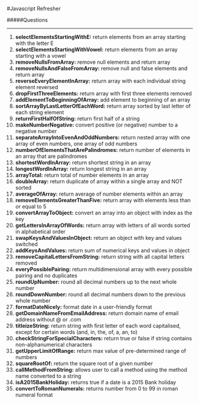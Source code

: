 #Javascript Refresher 

#####Questions
___
1. **selectElementsStartingWithE:** return elements from an array starting with the letter E
2. **selectElementsStartingWithVowel:** return elements from an array starting with a vowel
3. **removeNullsFromArray:** remove null elements and return array
4. **removeNullsAndFalseFromArray:** remove null and false elements and return array
5. **reverseEveryElementInArray:** return array with each individual string element reversed
6. **dropFirstThreeElements:** return array with first three elements removed
7. **addElementToBeginningOfArray:** add element to beginning of an array
8. **sortArrayByLastLetterOfEachWord:** return array sorted by last letter of each string element
9. **returnFirstHalfOfString:** return first half of a string
10. **makeNumberNegative:** convert positive (or negative) number to a negative number
11. **separateArrayIntoEvenAndOddNumbers:** return nested array with one array of even numbers, one array of odd numbers
12. **numberOfElementsThatArePalindromes:** return number of elements in an array that are palindromes
13. **shortestWordInArray:** return shortest string in an array
14. **longestWordInArray:** return longest string in an array
15. **arrayTotal:** return total of number elements in an array
16. **doubleArray:** return duplicate of array within a single array and NOT sorted
17. **averageOfArray:** return average of number elements within an array
18. **removeElementsGreaterThanFive:** return array with elements less than or equal to 5
19. **convertArrayToObject:** convert an array into an object with index as the key
20. **getLettersInArrayOfWords:** return array with letters of all words sorted in alphabetical order
21. **swapKeysAndValuesInObject:** return an object with key and values switched
22. **addKeysAndValues:** return sum of numerical keys and values in object
23. **removeCapitalLettersFromString:** return string with all capital letters removed
24. **everyPossiblePairing:** return multidimensional array with every possible pairing and no duplicates
25. **roundUpNumber:** round all decimal numbers up to the next whole number
26. **roundDownNumber:** round all decimal numbers down to the previous whole number
27. **formatDateNicely:** format date in a user-friendly format
28. **getDomainNameFromEmailAddress:** return domain name of email address without @ or .com
29. **titleizeString:** return string with first letter of each word capitalised, except for certain words (and, in, the, of, a, an, to)
30. **checkStringForSpecialCharacters:** return true or false if string contains non-alphanumerical characters
31. **getUpperLimitOfRange:** return max value of pre-determined range of numbers
32. **squareRootOf:** return the square root of a given number
33. **callMethodFromString:** allows user to call a method using the method name converted to a string
34. **isA2015BankHoliday:** returns true if a date is a 2015 Bank holiday
35. **convertToRomanNumerals:** returns number from 0 to 99 in roman numeral format